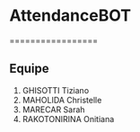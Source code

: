# AttendanceBOT
=================

## Equipe
1. GHISOTTI Tiziano
1. MAHOLIDA Christelle
1. MARECAR Sarah
1. RAKOTONIRINA Onitiana
